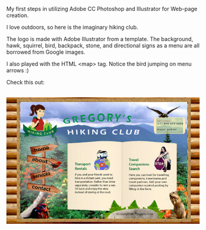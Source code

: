 My first steps in utilizing Adobe CC Photoshop and Illustrator for Web-page creation.

I love outdoors, so here is the imaginary hiking club.

The logo is made with Adobe Illustrator from a template. The background, hawk, squirrel, bird, backpack, stone, and directional signs as a menu are all borrowed from Google images.

I also played with the HTML \<map\> tag. Notice the bird jumping on menu arrows :)

Check this out:<br/><br/>
<p align="center"><a href="https://mariagregory.github.io/Web-Graphics/"><img src="services-screen-with-bg.png"/><a></p>
